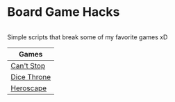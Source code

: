 # Board Game Hacks
![[](https://github.com/NonlinearFruit/BoardGameHacks/actions/workflows/python.yml)](https://img.shields.io/github/workflow/status/NonlinearFruit/BoardGameHacks/Python%20Tests?label=tests)

Simple scripts that break some of my favorite games xD

| Games                               |
| ---                                 |
| [Can't Stop](CantStop/README.md)    |
| [Dice Throne](DiceThrone/README.md) |
| [Heroscape](Heroscape/README.md)    |
